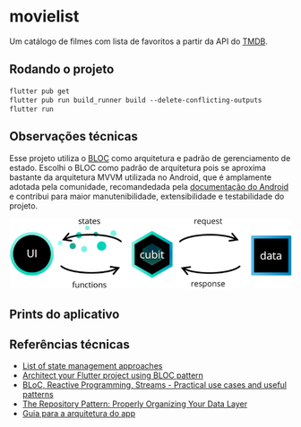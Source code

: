 # movielist
Um catálogo de filmes com lista de favoritos a partir da API do [TMDB](https://www.themoviedb.org/?language=pt-BR).

## Rodando o projeto
```
flutter pub get
flutter pub run build_runner build --delete-conflicting-outputs
flutter run
```
## Observações técnicas

Esse projeto utiliza o [BLOC](https://medium.com/codechai/architecting-your-flutter-project-bd04e144a8f1) como arquitetura e padrão de gerenciamento de estado.
Escolhi o BLOC como padrão de arquitetura pois se aproxima bastante da arquitetura MVVM utilizada no Android, que é amplamente adotada pela comunidade,
recomandedada pela [documentação do Android](https://developer.android.com/jetpack/guide#recommended-app-arch) e contribui para maior manutenibilidade, extensibilidade e testabilidade do projeto.

<p align="center">
  <img src="https://raw.githubusercontent.com/felangel/bloc/master/docs/assets/cubit_architecture_full.png" />
</p>

## Prints do aplicativo

## Referências técnicas

- [List of state management approaches](https://flutter.dev/docs/development/data-and-backend/state-mgmt/options)
- [Architect your Flutter project using BLOC pattern](https://medium.com/codechai/architecting-your-flutter-project-bd04e144a8f1)
- [BLoC, Reactive Programming, Streams - Practical use cases and useful patterns](https://www.didierboelens.com/2018/12/reactive-programming-streams-bloc-practical-use-cases/)
- [The Repository Pattern: Properly Organizing Your Data Layer](https://dev.to/adammc331/the-repository-pattern-properly-organizing-your-data-layer-10bg)
- [Guia para a arquitetura do app](https://developer.android.com/jetpack/guide#recommended-app-arch)




